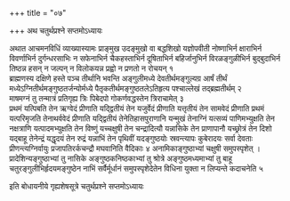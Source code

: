 +++
title = "०७"

+++
अथ चतुर्थप्रश्ने सप्तमोऽध्यायः

अथात आचमनविधिं व्याख्यास्यामः प्राङ्मुख उदङ्मुखो वा बद्धशिखो यज्ञोपवीती नोष्णाभिर्न क्षाराभिर्न विवर्णाभिर्न दुर्गन्धरसाभिः न सफेनाभिर्न चैकहस्ताभिर्न दूषिताभिर्न बहिर्जानुभिर्न विरळङ्गुळीभिर्न बुद्बुदाभिर्न तिष्ठन्न हसन् न जल्पन् न विलोकयन्न प्रह्वो न प्रणतो न रोचयन् १  
ब्राह्मणस्य दक्षिणे हस्ते पञ्च तीर्थानि भवन्ति अङ्गुलीमध्ये देवतीर्थमङ्गुल्यग्र आर्षं तीर्थं मध्येऽग्नितीर्थमङ्गुष्ठतर्जन्योर्मध्ये पैतृकतीर्थमङ्गुष्ठतलेऽतिहृत्य पश्चाल्लेखं तद्ब्रह्मतीर्थम् २  
माषमग्नं तु तन्मात्रं प्रतिगृह्य त्रिः पिबेदपो गोकर्णवद्धस्तेन त्रिराचामेत् ३  
प्रथमं यत्पिबति तेन ऋग्वेदं प्रीणाति यद्द्वितीयं तेन यजुर्वेदं प्रीणाति यत्तृतीयं तेन सामवेदं प्रीणाति प्रथमं यत्परिमृजति तेनाथर्ववेदं प्रीणाति यद्द्वितीयं तेनेतिहासपुराणानि यन्मुखं तेनाग्निं यत्सव्यं पाणिमभ्युक्षति तेन नक्षत्राणि यत्पादमभ्युक्षति तेन विष्णुं यच्चक्षुषी तेन चन्द्रादित्यौ यन्नासिके तेन प्राणापानौ यच्छ्रोत्रं तेन दिशो यद्बाहू तेनेन्द्रं यद्धृदयं तेन रुद्रं यन्नाभिं तेन पृथिवीं यदङ्गुष्ठयोः स्रवन्त्यापः कुबेरादयः सर्वा देवताः प्रीणन्त्यग्निर्वायुः प्रजापतिरर्कचन्द्रौ मघवानिति वैदिकाः ४
अनामिकाङ्गुष्ठाभ्यां चक्षुषी समुपस्पृशेत् । प्रादेशिन्यङ्गुष्ठाभ्यां तु नासिके अङ्गुष्ठकनिष्ठकाभ्यां तु श्रोत्रे अङ्गुष्ठमध्यमाभ्यां तु बाहू चतुरङ्गुलीभिर्हृदयमङ्गुष्ठेन नाभिं सर्वैर्मूर्धानं समुपस्पृशेदेतेन विधिना युक्ता न लिप्यन्ते कदाचनेति ५  

इति बोधायनीये गृह्यशेषसूत्रे चतुर्थप्रश्ने सप्तमोऽध्यायः
